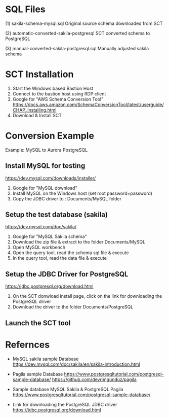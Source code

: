 SQL Files
=========
(1) sakila-schema-mysql.sql
Original source schema downloaded from SCT

(2) automatic-converted-sakila-postgresql
SCT converted schema to PostgreSQL

(3) manual-converted-sakila-postgresql.sql
Manually adjusted sakila schema 

SCT Installation
================
1. Start the Windows based Bastion Host
2. Connect to the bastion host using RDP client
2. Google for "AWS Schema Conversion Tool"
https://docs.aws.amazon.com/SchemaConversionTool/latest/userguide/CHAP_Installing.html
3. Download & Install SCT

Conversion Example
==================
Example: MySQL to Aurora PostgreSQL 

Install MySQL for testing
-------------------------
https://dev.mysql.com/downloads/installer/

1. Google for "MySQL download"
2. Install MySQL on the Windows host (set root password=password)
3. Copy the JDBC driver to : Documents/MySQL folder

Setup the test database (sakila)
--------------------------------
https://dev.mysql.com/doc/sakila/

1. Google for "MySQL Sakila schema"
2. Download the zip file & extract to the folder Documents/MySQL
3. Open MySQL workbench 
4. Open the query tool, read the schema sql file & execute
5. In the query tool, read the data file & execute

Setup the JDBC Driver for PostgreSQL
------------------------------------
https://jdbc.postgresql.org/download.html

1. On the SCT donwload install page, click on the link for downloading the PostgreSQL driver
2. Download the driver to the folder Documents/PostgreSQL


Launch the SCT tool
-------------------


Refernces
=========

* MySQL sakila sample Database
https://dev.mysql.com/doc/sakila/en/sakila-introduction.html

* Pagila sample Database
https://www.postgresqltutorial.com/postgresql-sample-database/
https://github.com/devrimgunduz/pagila

* Sample database MySQL Sakila & PostgreSQL Pagila
https://www.postgresqltutorial.com/postgresql-sample-database/

* Link for downloading the PostgreSQL JDBC driver
https://jdbc.postgresql.org/download.html